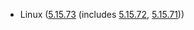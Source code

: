 - Linux ([5.15.73](https://lwn.net/Articles/910954) (includes [5.15.72](https://lwn.net/Articles/910398), [5.15.71](https://lwn.net/Articles/909679)))

